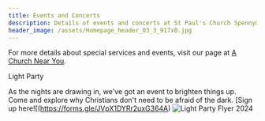```yaml
---
title: Events and Concerts
description: Details of events and concerts at St Paul's Church Spennymoor.
header_image: /assets/Homepage_header_03_3_917x0.jpg
---
```

For more details about special services and events, visit our page at [A Church Near You](https://www.achurchnearyou.com/church/13565/).

Light Party

As the nights are drawing in, we've got an event to brighten things up. Come and explore why Christians don't need to be afraid of the dark. [Sign up here![(https://forms.gle/JVpX1DYRr2uxG364A)
![Light Party Flyer 2024](https://github.com/user-attachments/assets/26d7b3ab-85ee-47e8-a404-51459f0a83de)
